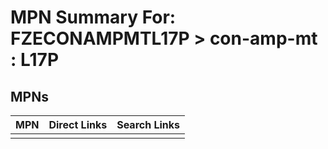 



# MPN Summary For: FZECONAMPMTL17P > con-amp-mt : L17P

## MPNs
  

|MPN|Direct Links|Search Links|
| :--- | :--- | :--- |
||||
